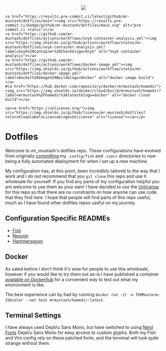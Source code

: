 <p align="center">
    <img src="https://i.imgur.com/WidJ8uW.jpg">

    <a href="https://results.pre-commit.ci/latest/github/mr-mustash/dotfiles/main"><img src="https://results.pre-commit.ci/badge/github/mr-mustash/dotfiles/main.svg" alt="pre-commit.ci status"></a>
    <a href="https://github.com/mr-mustash/dotfiles/actions/workflows/snyk-container-analysis.yml"><img src="https://img.shields.io/github/actions/workflow/status/mr-mustash/dotfiles/snyk-container-analysis.yml?label=Snyk%20Container%20Check&logo=Snyk" alt="Snyk container analysis"></a>
    <a href="https://github.com/mr-mustash/dotfiles/actions/workflows/docker-image.yml"><img src="https://img.shields.io/github/actions/workflow/status/mr-mustash/dotfiles/docker-image.yml?label=Docker%20Image%20Build&logo=Docker" alt="docker image build"></a>
    #<a href="https://hub.docker.com/repository/docker/mrmustash/homedir"><img src="https://img.shields.io/docker/cloud/build/mrmustash/homedir?label=mrmustash%2Fhomedir%3Alatest&logo=docker" alt="docker cloud build"></a>

    <p><a href="https://unlicense.org/"><img src="https://img.shields.io/github/license/mr-mustash/dotfiles?color=blue&label=Licence&logo=Unlicense" alt="license"></a></p>

</p>

# Dotfiles

Welcome to mr_mustash's dotfiles repo. These configurations have evolved from originally [committing](https://github.com/mr-mustash/dotfiles/tree/9c2b4e315b7a37742b1d2c3b601c3b184c3e9459) my `.config/fish` and `.vimrc` directories to now being a fully automated deployment for when I set up a new machine.

My configuration has, at this point, been incredibly tailored to the way that I work and I _do not_ recommend that you `git clone` this repo and use it wholesale for yourself. If you find any parts of my configuration helpful you are welcome to use them as your own! I have decided to use the [Unlicense](https://unlicense.org/) for this repo so that there are no constraints on how anyone can use code that they find here. I hope that people will find parts of this repo useful, much as I have found other dotfiles repos useful on my journey.

## Configuration Specific READMEs

- [Fish](tilde/.config/fish/README.md)
- [Neovim](tile/.config/nvim/README.md)
- [Hammerspoon](tile/.hammerspoon/README.md)

## Docker

As sated before I don't think it's wise for people to use this wholesale, however if you would like to try them out as-is I have published a container [available on Dockerhub](https://hub.docker.com/repository/docker/mrmustash/homedir/) for a convenient way to test out what my environment is like.

The best experience can by had by running `docker run -it -e TERM=xterm-256color --net host mrmustash/homedir:latest`.

## Terminal Settings

I have always used DejaVu Sans Mono, but have switched to using [Nerd Fonts](https://www.nerdfonts.com/#home) DejaVu Sans Mono for easy access to custom glyphs. Both my Fish and Vim config rely on these patched fonts, and the terminal will look quite strange without them.
